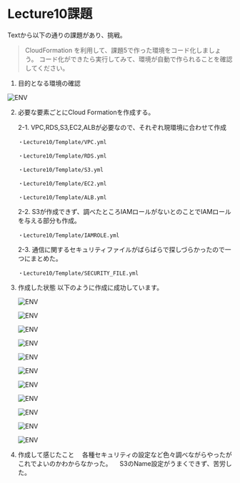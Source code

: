 # Lecture10課題

Textから以下の通りの課題があり、挑戦。

>CloudFormation を利用して、課題5で作った環境をコード化しましょう。
>コード化ができたら実行してみて、環境が自動で作られることを確認してください。

1. 目的となる環境の確認

![ENV](./PICTURE/構成図.PNG)

2. 必要な要素ごとにCloud Formationを作成する。

   2-1. VPC,RDS,S3,EC2,ALBが必要なので、それぞれ現環境に合わせて作成

       ・Lecture10/Template/VPC.yml
   
       ・Lecture10/Template/RDS.yml
   
       ・Lecture10/Template/S3.yml
   
       ・Lecture10/Template/EC2.yml

       ・Lecture10/Template/ALB.yml
   
   2-2. S3が作成できず、調べたところIAMロールがないとのことでIAMロールを与える部分も作成。
  
       ・Lecture10/Template/IAMROLE.yml

   2-3. 通信に関するセキュリティファイルがばらばらで探しづらかったので一つにまとめた。
 
       ・Lecture10/Template/SECURITY_FILE.yml

3. 作成した状態
以下のように作成に成功しています。

   ![ENV](./PICTURE/EC2-RDS接続.PNG)

   ![ENV](./PICTURE/STACK.PNG)

   ![ENV](./PICTURE/VPC.PNG)

   ![ENV](./PICTURE/RDS.PNG)

   ![ENV](./PICTURE/S3_bucket.PNG)

   ![ENV](./PICTURE/EC2.PNG)

   ![ENV](./PICTURE/SECURITYGROUP.PNG)

   ![ENV](./PICTURE/SecurityGroup-ALB.PNG)

   ![ENV](./PICTURE/SecurityGroup-RDS.PNG)

   ![ENV](./PICTURE/SecurityGroup-EC2.PNG)

   ![ENV](./PICTURE/IAM_ROLE.PNG)

 4. 作成して感じたこと
   　各種セキュリティの設定など色々調べながらやったがこれでよいのかわからなかった。
   　S3のName設定がうまくできず、苦労した。
